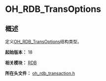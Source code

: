 # OH_RDB_TransOptions
<!--Kit: ArkData-->
<!--Subsystem: DistributedDataManager-->
<!--Owner: @baijidong-->
<!--SE: @widecode; @htt1997-->
<!--TSE: @yippo; @logic42-->

## 概述

定义[OH_RDB_TransOptions](capi-rdb-oh-rdb-transoptions.md)结构类型。

**起始版本：** 18

**相关模块：** [RDB](capi-rdb.md)

**所在头文件：** [oh_rdb_transaction.h](capi-oh-rdb-transaction-h.md)

